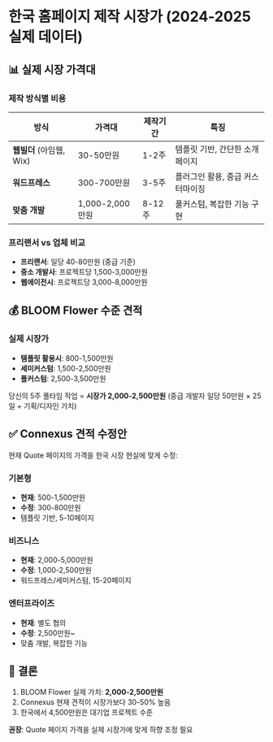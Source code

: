 # 한국 홈페이지 제작 시장가 (2024-2025 실제 데이터)

## 📊 실제 시장 가격대

### 제작 방식별 비용
| 방식 | 가격대 | 제작기간 | 특징 |
|------|--------|----------|------|
| **웹빌더** (아임웹, Wix) | 30-50만원 | 1-2주 | 템플릿 기반, 간단한 소개 페이지 |
| **워드프레스** | 300-700만원 | 3-5주 | 플러그인 활용, 중급 커스터마이징 |
| **맞춤 개발** | 1,000-2,000만원 | 8-12주 | 풀커스텀, 복잡한 기능 구현 |

### 프리랜서 vs 업체 비교
- **프리랜서**: 일당 40-80만원 (중급 기준)
- **중소 개발사**: 프로젝트당 1,500-3,000만원
- **웹에이전시**: 프로젝트당 3,000-8,000만원

## 💰 BLOOM Flower 수준 견적

### 실제 시장가
- **템플릿 활용시**: 800-1,500만원
- **세미커스텀**: 1,500-2,500만원
- **풀커스텀**: 2,500-3,500만원

당신의 5주 풀타임 작업 = **시장가 2,000-2,500만원**
(중급 개발자 일당 50만원 × 25일 + 기획/디자인 가치)

## ✅ Connexus 견적 수정안

현재 Quote 페이지의 가격을 한국 시장 현실에 맞게 수정:

### 기본형
- **현재**: 500-1,500만원
- **수정**: 300-800만원
- 템플릿 기반, 5-10페이지

### 비즈니스 
- **현재**: 2,000-5,000만원  
- **수정**: 1,000-2,500만원
- 워드프레스/세미커스텀, 15-20페이지

### 엔터프라이즈
- **현재**: 별도 협의
- **수정**: 2,500만원~
- 맞춤 개발, 복잡한 기능

## 🎯 결론

1. BLOOM Flower 실제 가치: **2,000-2,500만원**
2. Connexus 현재 견적이 시장가보다 30-50% 높음
3. 한국에서 4,500만원은 대기업 프로젝트 수준

**권장**: Quote 페이지 가격을 실제 시장가에 맞게 하향 조정 필요